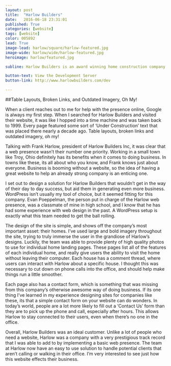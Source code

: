 ```yaml
---
layout: post
title:  "Harlow Builders"
date:   2016-06-18 23:31:01
published: True
categories: [website]
tags: [website]
color: 005892
lead: True
image-lead: harlow/square/harlow-featured.jpg
image-wide: harlow/wide/harlow-featured.jpg
heroimage: harlow/featured.jpg

subline: Harlow Builders is an award winning home construction company based in Troy, Ohio. I helped Harlow increase their web presence by creating them a new website.

button-text: View the Development Server
button-link: http://www.harlowbuilders.com/dev

---
```


##Table Layouts, Broken Links, and Outdated Imagery, Oh My!

When a client reaches out to me for help with the presence online, Google is always my first step. When I searched for Harlow Builders and visited their website, it was like I hopped into a time machine and was taken back to 1999. Every page featured some sort of ‘Under Construction’ text that was placed there nearly a decade ago. Table layouts, broken links and outdated imagery, oh my!

Talking with Frank Harlow, president of Harlow Builders Inc, it was clear that a web presence wasn’t their number one priority. Working in a small town like Troy, Ohio definitely has its benefits when it comes to doing business. In towns like these, its all about who you know, and Frank knows just about everyone. Business is booming without a website, so the idea of having a great website to help an already strong company is an enticing one. 

I set out to design a solution for Harlow Builders that wouldn’t get in the way of their day to day success, but aid them in generating even more business. WordPress isn’t usually my tool of choice, but it seemed fitting for this company. Evan Poeppelman, the person put in charge of the Harlow web presence, was a classmate of mine in high school, and I know that he has had some experience with web design in the past. A WordPress setup is exactly what this team needed to get the ball rolling. 

The design of the site is simple, and shows off the company’s most important asset: their homes. I’ve used large and bold imagery throughout the site, trying to truly immerse the user in the grandiose of Harlow’s designs. Luckily, the team was able to provide plenty of high quality photos to use for individual home landing pages. These pages list all of the features of each individual home, and really give users the ability to visit the home without leaving their computer. Each house has a comment thread, where users can interact with Harlow about a specific house. I thought this was necessary to cut down on phone calls into the office, and should help make things run a little smoother. 

Each page also has a contact form, which is something that was missing from this company’s otherwise awesome way of doing business. If its one thing I’ve learned in my experience designing sites for companies like these, its that a simple contact form on your website can do wonders. In today’s world, people are a lot more likely to fill out a ‘Contact Us’ form than they are to pick up the phone and call, especially after hours. This allows Harlow to stay connected to their users, even when there’s no one in the office. 

Overall, Harlow Builders was an ideal customer. Unlike a lot of people who need a website, Harlow was a company with a very prestigious track record that I was able to add to by implementing a basic web presence. The team at Harlow now have an easy to use solution to handle potential clients that aren’t calling or walking in their office. I’m very interested to see just how this website effects their business.
